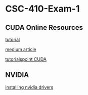 # CSC-410-Exam-1

## CUDA Online Resources
[tutorial](https://cuda-tutorial.readthedocs.io/en/latest/tutorials/tutorial01/)

[medium article](https://medium.com/@exesse/cuda-10-1-installation-on-ubuntu-18-04-lts-d04f89287130)

[tutorialspoint CUDA](https://www.tutorialspoint.com/cuda/index.htm)

## NVIDIA
[installing nvidia drivers](https://www.cyberciti.biz/faq/ubuntu-linux-install-nvidia-driver-latest-proprietary-driver/)



